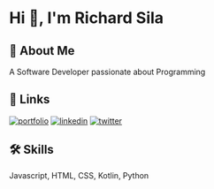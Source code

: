 
# Hi 👋, I'm Richard Sila


## 🚀 About Me
A Software Developer passionate about Programming


## 🔗 Links
[![portfolio](https://img.shields.io/badge/my_portfolio-000?style=for-the-badge&logo=ko-fi&logoColor=white)](https://justlarsi.github.io/PORTFOLIO/)
[![linkedin](https://img.shields.io/badge/linkedin-0A66C2?style=for-the-badge&logo=linkedin&logoColor=white)](https://www.linkedin.com/in/sila-mboya-b28b5227b/)
[![twitter](https://img.shields.io/badge/twitter-1DA1F2?style=for-the-badge&logo=twitter&logoColor=white)](https://twitter.com/_darkduty)



## 🛠 Skills
Javascript, HTML, CSS, Kotlin, Python
